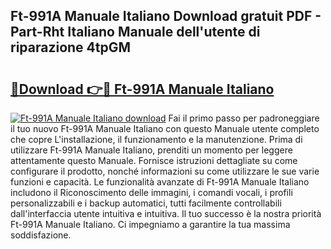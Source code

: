 ## Ft-991A Manuale Italiano Download gratuit PDF - Part-Rht Italiano Manuale dell'utente di riparazione 4tpGM

# <h2><a href="http://df9dgh.blite.top/?on=Ft-991A+Manuale+Italiano">🔗Download 👉🔴 Ft-991A Manuale Italiano</a></h2>

[![Ft-991A Manuale Italiano download](https://i.imgur.com/lujVjoI.png)](http://df9dgh.blite.top/?on=Ft-991A+Manuale+Italiano)
Fai il primo passo per padroneggiare il tuo nuovo Ft-991A Manuale Italiano con questo Manuale utente completo che copre L'installazione, il funzionamento e la manutenzione. Prima di utilizzare Ft-991A Manuale Italiano, prenditi un momento per leggere attentamente questo Manuale. Fornisce istruzioni dettagliate su come configurare il prodotto, nonché informazioni su come utilizzare le sue varie funzioni e capacità. Le funzionalità avanzate di Ft-991A Manuale Italiano includono il Riconoscimento delle immagini, i comandi vocali, i profili personalizzabili e i backup automatici, tutti facilmente controllabili dall'interfaccia utente intuitiva e intuitiva. Il tuo successo è la nostra priorità Ft-991A Manuale Italiano. Ci impegniamo a garantire la tua massima soddisfazione.
